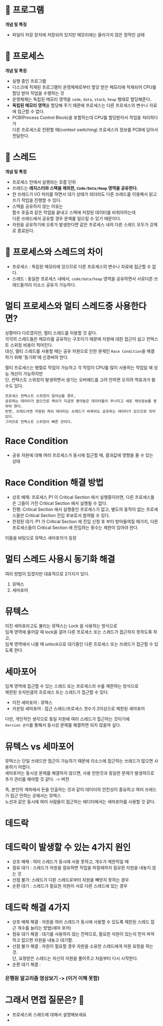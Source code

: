 # 💾 프로그램

**개념 및 특징**
* 파일이 저장 장치에 저장되어 있지만 메모리에는 올라가지 않은 정적인 상태


# 📘 프로세스

**개념 및 특징**
* 실행 중인 프로그램      
* 디스크에 적재된 프로그램이 운영체제로부터 할당 받은 메모리에 적재되어 CPU를 할당 받아 작업을 수행하는 것        
* 운영체제는 독립된 메모리 영역을 `code`, `data`, `stack`, `heap` 형태로 할당해준다.  
* **독립된 메모리 영역**을 할당해 주기 때문에 프로세스는 다른 프로세스의 변수나 자료에 접근할 수 없다.      
* PCB(Process Control Block)을 포함하는데 CPU를 할당받아서 작업을 처리하다가    
  다른 프로세스로 전환할 때(context switching) 프로세스의 정보를 PCB에 담아서 전달한다.

# 📗 스레드 

**개념 및 특징**  
* 프로세스 안에서 실행되는 흐름 단위     
* 쓰레드는 **레지스터와 스택을 제외한, `Code/Data/Heap` 영역을 공유한다.**    
* 한 쓰레드가 I/O 처리를 하면서 대기 상태가 되더라도 다른 쓰레드를 이용해서 읽고 쓰기 작업을 진행할 수 있다.         
* 스택을 공유하지 않는 이유는         
  함수 호출과 같은 작업을 끝내고 스택에 저장된 데이터를 비워야하는데        
  다른 쓰레드에서 공유할 경우 문제를 일으킬 수 있기 때문이다.                   
* 자원을 공유하기에 오류가 발생한다면 같은 프로세스 내의 다른 스레드 모두가 강제로 종료된다. 
        
# 🥊 프로세스와 스레드의 차이    

* 프로세스 : 독립된 메모리에 있으므로 다른 프로세스의 변수나 자료에 접근할 수 없다.   
* 스레드 : 동일한 프로세스 내에서, `code/data/heap` 영역을 공유하면서 서로다른 쓰레드들끼리 리소스 공유가 가능하다.  

# 멀티 프로세스와 멀티 스레드중 사용한다면?     
상황마다 다르겠지만, 멀티 스레드를 이용할 것 같다.          
각각의 스레드들은 메모리를 공유하는 구조이기 때문에 자원에 대한 접근이 쉽고 컨텍스트 스위칭 비용이 적어진다.  
대신, 멀티 스레드를 사용할 때는 공유 자원으로 인한 문제인 `Race Condition`을 해결하기 위해 '동기화'에 신경써야 한다.         
   
멀티 프로세스는 병렬로 작업이 가능하고 각 작업이 CPU를 많이 사용하는 작업일 때 성능 개선이 가능하지만   
단, 컨텍스트 스위칭이 발생하면서 생기는 오버헤드를 고려 안하면 오히려 역효과가 될 수도 있다.       

```
프로세스 컨텍스트 스위칭이 일어났을 경우, 
공유하는 데이터가 없으므로 캐쉬가 지금껏 쌓아놓은 데이터들이 무너지고 새로 캐쉬정보를 쌓아야 한다. 
반면, 쓰레드라면 저장된 캐쉬 데이터는 쓰레드가 바뀌어도 공유하는 데이터가 있으므로 의미있다. 
그러므로 컨텍스트 스위칭이 빠른 것이다. 
```

# Race Condition 
* 공유 자원에 대해 여러 프로세스가 동시에 접근할 때, 결과값에 영향을 줄 수 있는 상태    
   
# Race Condition 해결 방법

* 상호 배제: 프로세스 P1 이 Critical Section 에서 실행중이라면, 다른 프로세스들은 그들이 가진 Critical Section 에서 실행될 수 없다.  
* 진행: Critical Section 에서 실행중인 프로세스가 없고, 별도의 동작이 없는 프로세스들만 Critical Section 진입 후보로서 참여될 수 있다.  
* 한정된 대기: P1 가 Critical Section 에 진입 신청 후 부터 받아들여질 때가지, 다른 프로세스들이 Critical Section 에 진입하는 횟수는 제한이 있어야 한다.   
  
이들을 바탕으로 뮤텍스 세마포어가 등장     
   
# 멀티 스레드 사용시 동기화 해결   
여러 방법이 있겠지만 대표적으로 2가지가 있다.   
  
1. 뮤텍스  
2. 세마포어   

# 뮤텍스
이진 세마포라고도 불리는 뮤텍스는 Lock 을 사용하는 방식으로   
임계 영역에 들어갈 때 lock을 걸어 다른 프로세스 또는 스레드가 접근하지 못하도록 하고,      
임계 영역에서 나올 때 unlock으로 대기중인 다른 프로세스 또는 쓰레드가 접근할 수 있도록 한다.    
      
# 세마포어  
임계 영역에 접근할 수 있는 스레드 또는 프로세스의 수를 제한하는 방식으로      
제한된 숫자만큼의 프로세스 또는 스레드가 접근할 수 있다.    
   
* 이진 세마포어 : 뮤텍스     
* 카운팅 세마포어 : 접근 스레드/프로세스 갯수가 2이상으로 제한된 세마포어     
   
다만, 개인적인 생각으로 동일 자원에 여러 스레드가 접근하는 것이기에      
`Version 관리`를 통해서 동시성 문제를 해결하면 되지 않을까 싶다.      

# 뮤텍스 vs 세마포어    
뮤텍스는 단일 쓰레드만 접근이 가능하기 때문에 리소스에 접근하는 쓰레드가 많으면 사용하기 어렵다.       
세마포어는 동시성 문제를 해결하지 않으면, 사용 안한것과 동일한 문제가 발생하므로 추가 관리를 해야할 것 같다. -> 버전 

즉, 본인의 계좌에서 돈을 인출하는 것과 같이 데이터의 안전성이 중요하고 여러 쓰레드가 접근 안하는 곳에서는 뮤텍스    
노션과 같은 동시에 여러 사람들이 접근하는 에디터에서는 세마포어를 사용할 것 같다.   

# 데드락 
# 데드락이 발생할 수 있는 4가지 원인   
    
* 상호 배제 : 여러 스레드가 동시에 사용 못하고, 개수가 제한적일 때
* 점유 대기 : 스레드가 자원을 점유하면 작업을 마칠때까지 점유한 자원을 내놓지 않는 것   
* 선점 불가: 스레드가 다른 스레드로부터 자원을 빼앗지 못하는 경우     
* 순환 대기 : 스레드가 필요한 자원이 서로 다른 스레드에 있는 경우    

# 데드락 해결 4가지 
                         
* 상호 배제 해결 : 자원을 여러 스레드가 동시에 사용할 수 있도록 제한된 스레드 접근 개수를 늘리는 방법(세마 포어)            
* 점유 대기 해결 : 대기를 사용하지 않는 전략으로, 필요한 자원이 있는지 먼저 파악하고 없으면 자원을 내놓고 대기함.                 
* 선점 불가 해결 : 자원이 필요할 경우 자원을 소유한 스레드에게 자원 요청을 하는 것.          
                  단, 요청받은 스레드는 자신의 자원을 풀어주고 처음부터 다시 시작한다.             
* 순환 대기 해결 : 

### 은행원 알고리즘 영상보기 -> (이거 이해 못함)         
     
# 그래서 면접 질문은? 🤔   

* 프로세스와 스레드에 대해서 설명해보세요  
* 



